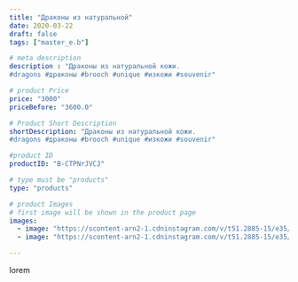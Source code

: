 ```yaml
---
title: "Драконы из натуральной"
date: 2020-03-22
draft: false
tags: ["master_e.b"]

# meta description
description : "Драконы из натуральной кожи.
#dragons #драконы #brooch #unique #изкожи #souvenir"

# product Price
price: "3000"
priceBefore: "3600.0"

# Product Short Description
shortDescription: "Драконы из натуральной кожи.
#dragons #драконы #brooch #unique #изкожи #souvenir"

#product ID
productID: "B-CTPNrJVCJ"

# type must be "products"
type: "products"

# product Images
# first image will be shown in the product page
images:
  - image: "https://scontent-arn2-1.cdninstagram.com/v/t51.2885-15/e35/90180025_1075175229520504_115003130257053799_n.jpg?se=7&tp=1&_nc_ht=scontent-arn2-1.cdninstagram.com&_nc_cat=104&_nc_ohc=c1HKiUT_lFIAX8HiQ9_&oh=2f2ea3c18d50fbd2898af910278b360a&oe=6069EB91&ig_cache_key=MjI3MDQ2MTc2NzU2MjI4NTc4Ng%3D%3D.2"
  - image: "https://scontent-arn2-1.cdninstagram.com/v/t51.2885-15/e35/90094726_842600216206732_8782859576747810990_n.jpg?se=7&tp=1&_nc_ht=scontent-arn2-1.cdninstagram.com&_nc_cat=104&_nc_ohc=nH2XwKhzx9AAX-8a2aK&oh=4a330d47ac2a9aa77fa3583e08c9cbb2&oe=606AFCA9&ig_cache_key=MjI3MDQ2MTc2NzU0NTM4OTI3Ng%3D%3D.2"

---
```

lorem
